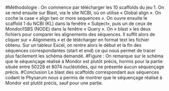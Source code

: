 #Méthodologie :
On commence par télécharger les 10 scaffolds du jeu 1. On se rend ensuite sur Blast, via le site
NCBI, où on utilise « Global align ». On coche la case « align two or more sequences ».
On ouvre ensuite le scaffold 1 du NCBI (KL) dans la fenêtre « Subject», puis un de ceux de
Mondor/ISBS (NODE) dans la fenêtre « Query ». On « blast » les deux fichiers pour comparer
les alignements des séquences. Il suffit alors de cliquer sur « Alignments » et de télécharger en
format text les fichier obtenu.
Sur un tableur Excel, on rentre alors le début et la fin des séquences correspondantes (start et
end) ce qui nous permet de tracer plus facilement les schéma demandé.
#Figure :
On remarque sur le schéma que le séquençage réalisé à Mondor est plutôt précis, hormis pour
la partie située entre 50228 et 8074 nucléotides, qui ne présente aucun séquençage précis.
#Conclusion
Le blast des scaffolds correspondant aux séquences codant le Physarum nous a permis de
montrer que le séquençage réalisé à Mondor est plutôt précis, sauf pour une partie.
